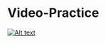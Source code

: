 # Video-Practice

[![Alt text](https://img.youtube.com/vi/VID/0.jpg)](https://www.youtube.com/watch?v=https://www.youtube.com/watch?v=o5JA1LTWc7M
)

